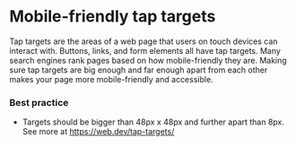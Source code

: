 # Mobile-friendly tap targets
Tap targets are the areas of a web page that users on touch devices can interact with. Buttons, links, and form elements all have tap targets.
Many search engines rank pages based on how mobile-friendly they are. Making sure tap targets are big enough and far enough apart from each other makes your page more mobile-friendly and accessible.

### Best practice
* Targets should be bigger than 48px x 48px and further apart than 8px. See more at https://web.dev/tap-targets/